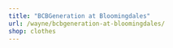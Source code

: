 ```yaml
---
title: "BCBGeneration at Bloomingdales"
url: /wayne/bcbgeneration-at-bloomingdales/
shop: clothes
---
```

